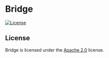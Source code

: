 # Bridge

[![License](https://creationreborn.net/resources/badges/License-Apache%202.0-blue.svg)](https://www.apache.org/licenses/LICENSE-2.0)

## License
Bridge is licensed under the [Apache 2.0](https://www.apache.org/licenses/LICENSE-2.0) license.